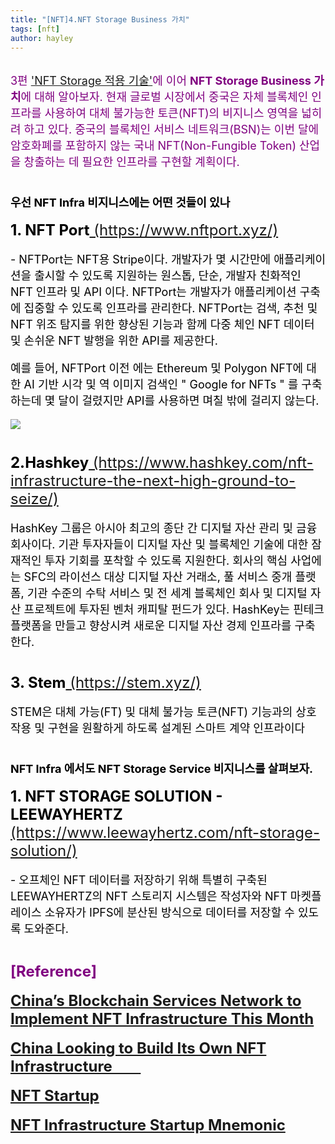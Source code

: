 ```yaml
---
title: "[NFT]4.NFT Storage Business 가치"
tags: [nft]
author: hayley
---
```

<html>
    <head>
        <body>
        <font size="4" color="purple" >
        <div>3편 <a href="https://hayleyshim.github.io/blog/nftstorage3">'NFT Storage 적용 기술'</a>에 이어 <b>NFT Storage Business 가치</b>에 대해 알아보자. 현재 글로벌 시장에서 중국은 자체 블록체인 인프라를 사용하여 대체 불가능한 토큰(NFT)의 비지니스 영역을 넓히려 하고 있다. 중국의 블록체인 서비스 네트워크(BSN)는 이번 달에 암호화폐를 포함하지 않는 국내 NFT(Non-Fungible Token) 산업을 창출하는 데 필요한 인프라를 구현할 계획이다. 
        <font size="4" color="black">
        <br>
	<br>	
        <p><b>우선 NFT Infra 비지니스에는 어떤 것들이 있나</b>
        <br>
	<p><font size="5" color="black"><b>1. NFT Port</b><a href="https://www.nftport.xyz/"> (https://www.nftport.xyz/)</a></font>
	<p> <font size="4" color="black">- NFTPort는 NFT용 Stripe이다. 개발자가 몇 시간만에 애플리케이션을 출시할 수 있도록 지원하는 원스톱, 단순, 개발자 친화적인 NFT 인프라 및 API 이다. NFTPort는 개발자가 애플리케이션 구축에 집중할 수 있도록 인프라를 관리한다. NFTPort는 검색, 추천 및 NFT 위조 탐지를 위한 향상된 기능과 함께 다중 체인 NFT 데이터 및 손쉬운 NFT 발행을 위한 API를 제공한다.
  <p>예를 들어, NFTPort 이전 에는 Ethereum 및 Polygon NFT에 대한 AI 기반 시각 및 역 이미지 검색인 " Google for NFTs " 를 구축하는데 몇 달이 걸렸지만 API를 사용하면 며칠 밖에 걸리지 않는다.
  <p><img src="https://miro.medium.com/max/700/1*_kKWmFN3mA6zK4kjbzbypw.png">
  <br>
  <br>
  <p><font size="5" color="black"><b>2.Hashkey</b><a href="https://www.hashkey.com/nft-infrastructure-the-next-high-ground-to-seize/"> (https://www.hashkey.com/nft-infrastructure-the-next-high-ground-to-seize/)</a></font>
	<p> <font size="4" color="black">HashKey 그룹은 아시아 최고의 종단 간 디지털 자산 관리 및 금융 회사이다. 기관 투자자들이 디지털 자산 및 블록체인 기술에 대한 잠재적인 투자 기회를 포착할 수 있도록 지원한다. 회사의 핵심 사업에는 SFC의 라이선스 대상 디지털 자산 거래소, 풀 서비스 중개 플랫폼, 기관 수준의 수탁 서비스 및 전 세계 블록체인 회사 및 디지털 자산 프로젝트에 투자된 벤처 캐피탈 펀드가 있다. HashKey는 핀테크 플랫폼을 만들고 향상시켜 새로운 디지털 자산 경제 인프라를 구축한다.
  <br>
  <br>	  
  <p><font size="5" color="black"><b>3. Stem</b><a href="https://stem.xyz/"> (https://stem.xyz/)</a></font>
  <p><font size="4" color="black">STEM은 대체 가능(FT) 및 대체 불가능 토큰(NFT) 기능과의 상호 작용 및 구현을 원활하게 하도록 설계된 스마트 계약 인프라이다
  <br>
  <br>
  <p> <font size="4" color="black"><b>NFT Infra 에서도 NFT Storage Service 비지니스를 살펴보자.</b>
  <p><font size="5" color="black"><b>1. NFT STORAGE SOLUTION - LEEWAYHERTZ</b><a href="https://www.leewayhertz.com/nft-storage-solution/"> (https://www.leewayhertz.com/nft-storage-solution/)</a></font>	  
  <p><font size="4" color="black">- 오프체인 NFT 데이터를 저장하기 위해 특별히 구축된 LEEWAYHERTZ의 NFT 스토리지 시스템은 작성자와 NFT 마켓플레이스 소유자가 IPFS에 분산된 방식으로 데이터를 저장할 수 있도록 도와준다.	  
 <br>
 <br>	  
        <br> <font size="5" color="purple"><b>[Reference]
	<p><a href="https://blockworks.co/chinas-blockchain-services-network-to-implement-nft-infrastructure-this-month/">China’s Blockchain Services Network to Implement NFT Infrastructure This Month  
	<p><a href="https://etfdb.com/crypto-channel/china-looking-to-build-its-own-nft-infrastructure/">China Looking to Build Its Own NFT Infrastructure  
        <p><a href="https://explodingtopics.com/blog/nft-startups">NFT Startup
        <p><a href="https://www.forbes.com/sites/rebeccaszkutak/2021/12/07/nft-infrastructure-startup-mnemonic-emerges-from-stealth-with-4-million-in-funding/?sh=23c361345b48">NFT Infrastructure Startup Mnemonic
